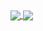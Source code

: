<!--
**JerryIshihara/JerryIshihara** is a ✨ _special_ ✨ repository because its `README.md` (this file) appears on your GitHub profile.

Here are some ideas to get you started:

- 🔭 I’m currently working on ...
- 🌱 I’m currently learning ...
- 👯 I’m looking to collaborate on ...
- 🤔 I’m looking for help with ...
- 💬 Ask me about ...
- 📫 How to reach me: ...
- 😄 Pronouns: ...
- ⚡ Fun fact: ...


[![Top Langs](https://github-readme-stats.vercel.app/api/top-langs/?username=JerryIshihara&theme=react&show_icons=truea&hide=ipynb&layout=compact)](https://github.com/JerryIshihara/github-readme-stats)

[![willianrod's wakatime stats](https://github-readme-stats.vercel.app/api/wakatime?username=JerryIshihara&theme=react)](https://github.com/JerryIshihara/github-readme-stats)

![Jerry's github stats](https://github-readme-stats.vercel.app/api?username=JerryIshihara&theme=react&show_icons=true)


<a href="https://github.com/JerryIshihara">
  <img align="center" src="https://github-readme-stats.vercel.app/api/wakatime?username=JerryIshihara&theme=vue" />
</a>


-->


<a href="https://github.com/JerryIshihara">
  <img align="center" src="https://github-readme-stats.vercel.app/api?username=JerryIshihara&theme=radical&show_icons=true" />
</a>

<a href="https://github.com/JerryIshihara">
  <img align="center" src="https://github-readme-stats.vercel.app/api/top-langs/?username=JerryIshihara&theme=radical&show_icons=true&hide=jupyter%20notebook" />
</a>

